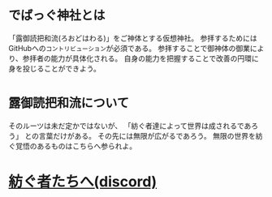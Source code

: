 # `でばっぐ神社とは`

「露御読把和流(ろおどはわる)」をご神体とする仮想神社。
参拝するためにはGitHubへの`コントリビューション`が必須である。
参拝することで御神体の御業により、参拝者の能力が具体化される。
自身の能力を把握することで改善の円環に身を投じることができよう。


# `露御読把和流について`
そのルーツは未だ定かではないが、
「紡ぐ者達によって世界は成されるであろう」
との言葉だけがある。
その先には無限が広がるであろう。
無限の世界を紡ぐ覚悟のあるものはこちらへ参られよ。

# [紡ぐ者たちへ(discord)](https://discord.gg/pb4UegTBYj)

